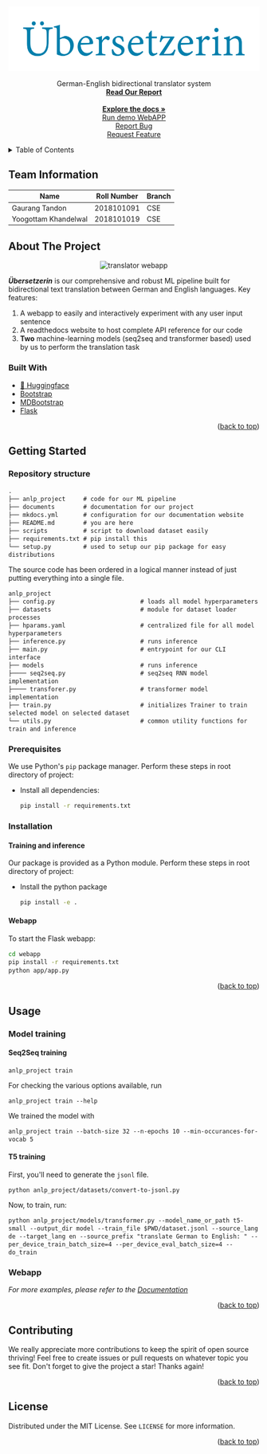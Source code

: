 <div align="center">
  <img src="documents/logo-padding.png" alt="Our project logo" title="'Translator' in German" /><br>
  <p>
      German-English bidirectional translator system
      <br />
      <a href="https://github.com/yoogottamk/anlp-project/blob/master/documents/12_EnElPi_Report.pdf"><strong>Read Our Report</strong></a>
      <br />
      <br />
      <a href="https://yoogottamk.github.io/anlp-project"><strong>Explore the docs »</strong></a>
      <br />
      <a href="https://github.com/yoogottamk/anlp-project#usage">Run demo WebAPP</a>
      <br />
      <a href="https://github.com/yoogottamk/anlp-project/issues/new">Report Bug</a>
      <br />
      <a href="https://github.com/yoogottamk/anlp-project/issues/new">Request Feature</a>
  </p>
</div>

<!--
Uncomment when repo public
[![Contributors][contributors-shield]][contributors-url]
[![Stargazers][stars-shield]][stars-url]
[![MIT License][license-shield]][license-url]
-->

<!-- TABLE OF CONTENTS -->
<details>
  <summary>Table of Contents</summary>
  <ol>
    <li>
      <a href="#team-information">Team Information</a>
    </li>
    <li>
      <a href="#about-the-project">About The Project</a>
      <ul>
        <li><a href="#built-with">Built With</a></li>
      </ul>
    </li>
    <li>
      <a href="#getting-started">Getting Started</a>
      <ul>
        <li><a href="#prerequisites">Prerequisites</a></li>
        <li><a href="#installation">Installation</a></li>
      </ul>
    </li>
    <li><a href="#usage">Usage</a></li>
    <li><a href="#contributing">Contributing</a></li>
    <li><a href="#license">License</a></li>
  </ol>
</details>

## Team Information
| Name | Roll Number| Branch |
| --- | --- | --- |
| Gaurang Tandon | 2018101091 | CSE |
| Yoogottam Khandelwal | 2018101019 | CSE |

<!-- ABOUT THE PROJECT -->
## About The Project

<!-- ![image](https://user-images.githubusercontent.com/6308683/145682893-2bb2553b-b46a-42ba-b486-348184108fdc.png) -->
<div align="center">
  <img src="https://user-images.githubusercontent.com/6308683/145682893-2bb2553b-b46a-42ba-b486-348184108fdc.png" alt="translator webapp" width="750px"/>
</div>

**_Übersetzerin_** is our comprehensive and robust ML pipeline built for bidirectional text translation between German and English languages. Key features:

1. A webapp to easily and interactively experiment with any user input sentence
2. A readthedocs website to host complete API reference for our code
3. **Two** machine-learning models (seq2seq and transformer based) used by us to perform the translation task

### Built With

* [🤗 Huggingface](https://huggingface.co/)
* [Bootstrap](https://getbootstrap.com)
* [MDBootstrap](https://mdbootstrap.com/)
* [Flask](https://flask.palletsprojects.com/en/2.0.x/)

<p align="right">(<a href="#top">back to top</a>)</p>

<!-- GETTING STARTED -->
## Getting Started

### Repository structure

```
.
├── anlp_project     # code for our ML pipeline
├── documents        # documentation for our project
├── mkdocs.yml       # configuration for our documentation website
├── README.md        # you are here
├── scripts          # script to download dataset easily
├── requirements.txt # pip install this
└── setup.py         # used to setup our pip package for easy distributions
```

The source code has been ordered in a logical manner instead of just putting everything into a single file.

```
anlp_project
├── config.py                        # loads all model hyperparameters
├── datasets                         # module for dataset loader processes
├── hparams.yaml                     # centralized file for all model hyperparameters
├── inference.py                     # runs inference
├── main.py                          # entrypoint for our CLI interface
├── models                           # runs inference
├──── seq2seq.py                     # seq2seq RNN model implementation
├──── transforer.py                  # transformer model implementation
├── train.py                         # initializes Trainer to train selected model on selected dataset
└── utils.py                         # common utility functions for train and inference
```

### Prerequisites

We use Python's `pip` package manager. Perform these steps in root directory of project:

* Install all dependencies:
  ```sh
  pip install -r requirements.txt
  ```

### Installation

#### Training and inference

Our package is provided as a Python module. Perform these steps in root directory of project:

* Install the python package
  ```sh
  pip install -e .
  ```

#### Webapp

To start the Flask webapp:

```sh
cd webapp
pip install -r requirements.txt
python app/app.py
```

<p align="right">(<a href="#top">back to top</a>)</p>

<!-- USAGE EXAMPLES -->
## Usage

### Model training

#### Seq2Seq training
```
anlp_project train
```

For checking the various options available, run
```
anlp_project train --help
```

We trained the model with
```
anlp_project train --batch-size 32 --n-epochs 10 --min-occurances-for-vocab 5
```

#### T5 training
First, you'll need to generate the `jsonl` file.
```
python anlp_project/datasets/convert-to-jsonl.py
```

Now, to train, run:
```
python anlp_project/models/transformer.py --model_name_or_path t5-small --output_dir model --train_file $PWD/dataset.jsonl --source_lang de --target_lang en --source_prefix "translate German to English: " --per_device_train_batch_size=4 --per_device_eval_batch_size=4 --do_train
```

### Webapp

_For more examples, please refer to the [Documentation](https://yoogottamk.github.io/anlp-project)_

<p align="right">(<a href="#top">back to top</a>)</p>


<!-- CONTRIBUTING -->
## Contributing

We really appreciate more contributions to keep the spirit of open source thriving!  Feel free to create issues or pull requests on whatever topic you see fit. Don't forget to give the project a star! Thanks again!

<p align="right">(<a href="#top">back to top</a>)</p>


<!-- LICENSE -->
## License

Distributed under the MIT License. See `LICENSE` for more information.

<p align="right">(<a href="#top">back to top</a>)</p>

[contributors-shield]: https://img.shields.io/github/contributors/yoogottamk/anlp-project-nmt?style=for-the-badge
[contributors-url]: https://github.com/yoogottamk/anlp-project-nmt/graphs/contributors
[stars-shield]: https://img.shields.io/github/stars/yoogottamk/anlp-project-nmt?style=for-the-badge
[stars-url]: https://github.com/yoogottamk/anlp-project-nmt/stargazers
[license-shield]: https://img.shields.io/github/license/yoogottamk/anlp-project-nmt?style=for-the-badge
[license-url]: https://github.com/yoogottamk/anlp-project-nmt/blob/master/LICENSE.txt
